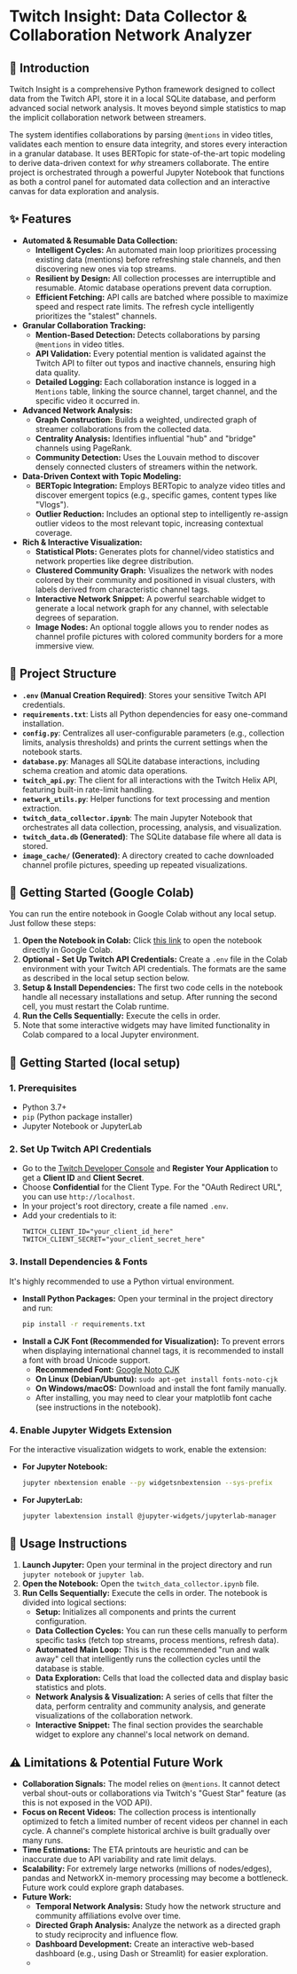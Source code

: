 # Twitch Insight: Data Collector & Collaboration Network Analyzer

## 🚀 Introduction

Twitch Insight is a comprehensive Python framework designed to collect data from the Twitch API, store it in a local SQLite database, and perform advanced social network analysis. It moves beyond simple statistics to map the implicit collaboration network between streamers.

The system identifies collaborations by parsing `@mentions` in video titles, validates each mention to ensure data integrity, and stores every interaction in a granular database. It uses BERTopic for state-of-the-art topic modeling to derive data-driven context for *why* streamers collaborate. The entire project is orchestrated through a powerful Jupyter Notebook that functions as both a control panel for automated data collection and an interactive canvas for data exploration and analysis.

## ✨ Features

* **Automated & Resumable Data Collection:**
    * **Intelligent Cycles:** An automated main loop prioritizes processing existing data (mentions) before refreshing stale channels, and then discovering new ones via top streams.
    * **Resilient by Design:** All collection processes are interruptible and resumable. Atomic database operations prevent data corruption.
    * **Efficient Fetching:** API calls are batched where possible to maximize speed and respect rate limits. The refresh cycle intelligently prioritizes the "stalest" channels.
* **Granular Collaboration Tracking:**
    * **Mention-Based Detection:** Detects collaborations by parsing `@mentions` in video titles.
    * **API Validation:** Every potential mention is validated against the Twitch API to filter out typos and inactive channels, ensuring high data quality.
    * **Detailed Logging:** Each collaboration instance is logged in a `Mentions` table, linking the source channel, target channel, and the specific video it occurred in.
* **Advanced Network Analysis:**
    * **Graph Construction:** Builds a weighted, undirected graph of streamer collaborations from the collected data.
    * **Centrality Analysis:** Identifies influential "hub" and "bridge" channels using PageRank.
    * **Community Detection:** Uses the Louvain method to discover densely connected clusters of streamers within the network.
* **Data-Driven Context with Topic Modeling:**
    * **BERTopic Integration:** Employs BERTopic to analyze video titles and discover emergent topics (e.g., specific games, content types like "Vlogs").
    * **Outlier Reduction:** Includes an optional step to intelligently re-assign outlier videos to the most relevant topic, increasing contextual coverage.
* **Rich & Interactive Visualization:**
    * **Statistical Plots:** Generates plots for channel/video statistics and network properties like degree distribution.
    * **Clustered Community Graph:** Visualizes the network with nodes colored by their community and positioned in visual clusters, with labels derived from characteristic channel tags.
    * **Interactive Network Snippet:** A powerful searchable widget to generate a local network graph for any channel, with selectable degrees of separation.
    * **Image Nodes:** An optional toggle allows you to render nodes as channel profile pictures with colored community borders for a more immersive view.

## 📁 Project Structure

* **`.env` (Manual Creation Required)**: Stores your sensitive Twitch API credentials.
* **`requirements.txt`**: Lists all Python dependencies for easy one-command installation.
* **`config.py`**: Centralizes all user-configurable parameters (e.g., collection limits, analysis thresholds) and prints the current settings when the notebook starts.
* **`database.py`**: Manages all SQLite database interactions, including schema creation and atomic data operations.
* **`twitch_api.py`**: The client for all interactions with the Twitch Helix API, featuring built-in rate-limit handling.
* **`network_utils.py`**: Helper functions for text processing and mention extraction.
* **`twitch_data_collector.ipynb`**: The main Jupyter Notebook that orchestrates all data collection, processing, analysis, and visualization.
* **`twitch_data.db` (Generated)**: The SQLite database file where all data is stored.
* **`image_cache/` (Generated)**: A directory created to cache downloaded channel profile pictures, speeding up repeated visualizations.

## 🏁 Getting Started (Google Colab)

You can run the entire notebook in Google Colab without any local setup. Just follow these steps:
1. **Open the Notebook in Colab:** Click [this link](https://colab.research.google.com/github/J-morag/TwitchSocialNetwork/blob/master/twitch_data_collector.ipynb) to open the notebook directly in Google Colab.
2. **Optional - Set Up Twitch API Credentials:** Create a `.env` file in the Colab environment with your Twitch API credentials. The formats are the same as described in the local setup section below.
3. **Setup & Install Dependencies:** The first two code cells in the notebook handle all necessary installations and setup. After running the second cell, you must restart the Colab runtime.
4. **Run the Cells Sequentially:** Execute the cells in order.
5. Note that some interactive widgets may have limited functionality in Colab compared to a local Jupyter environment.

## 🏁 Getting Started (local setup)

### 1. Prerequisites

* Python 3.7+
* `pip` (Python package installer)
* Jupyter Notebook or JupyterLab

### 2. Set Up Twitch API Credentials

* Go to the [Twitch Developer Console](https://dev.twitch.tv/console/) and **Register Your Application** to get a **Client ID** and **Client Secret**.
* Choose **Confidential** for the Client Type. For the "OAuth Redirect URL", you can use `http://localhost`.
* In your project's root directory, create a file named `.env`.
* Add your credentials to it:
    ```env
    TWITCH_CLIENT_ID="your_client_id_here"
    TWITCH_CLIENT_SECRET="your_client_secret_here"
    ```

### 3. Install Dependencies & Fonts

It's highly recommended to use a Python virtual environment.

* **Install Python Packages:**
    Open your terminal in the project directory and run:
    ```bash
    pip install -r requirements.txt
    ```
* **Install a CJK Font (Recommended for Visualization):** To prevent errors when displaying international channel tags, it is recommended to install a font with broad Unicode support.
    * **Recommended Font:** [Google Noto CJK](https://fonts.google.com/noto/specimen/Noto+Sans+JP)
    * **On Linux (Debian/Ubuntu):** `sudo apt-get install fonts-noto-cjk`
    * **On Windows/macOS:** Download and install the font family manually.
    * After installing, you may need to clear your matplotlib font cache (see instructions in the notebook).

### 4. Enable Jupyter Widgets Extension

For the interactive visualization widgets to work, enable the extension:

* **For Jupyter Notebook:**
    ```bash
    jupyter nbextension enable --py widgetsnbextension --sys-prefix
    ```
* **For JupyterLab:**
    ```bash
    jupyter labextension install @jupyter-widgets/jupyterlab-manager
    ```

## 🚀 Usage Instructions

1.  **Launch Jupyter:** Open your terminal in the project directory and run `jupyter notebook` or `jupyter lab`.
2.  **Open the Notebook:** Open the `twitch_data_collector.ipynb` file.
3.  **Run Cells Sequentially:** Execute the cells in order. The notebook is divided into logical sections:
    * **Setup:** Initializes all components and prints the current configuration.
    * **Data Collection Cycles:** You can run these cells manually to perform specific tasks (fetch top streams, process mentions, refresh data).
    * **Automated Main Loop:** This is the recommended "run and walk away" cell that intelligently runs the collection cycles until the database is stable.
    * **Data Exploration:** Cells that load the collected data and display basic statistics and plots.
    * **Network Analysis & Visualization:** A series of cells that filter the data, perform centrality and community analysis, and generate visualizations of the collaboration network.
    * **Interactive Snippet:** The final section provides the searchable widget to explore any channel's local network on demand.

## ⚠️ Limitations & Potential Future Work

* **Collaboration Signals:** The model relies on `@mentions`. It cannot detect verbal shout-outs or collaborations via Twitch's "Guest Star" feature (as this is not exposed in the VOD API).
* **Focus on Recent Videos:** The collection process is intentionally optimized to fetch a limited number of recent videos per channel in each cycle. A channel's complete historical archive is built gradually over many runs.
* **Time Estimations:** The ETA printouts are heuristic and can be inaccurate due to API variability and rate limit delays.
* **Scalability:** For extremely large networks (millions of nodes/edges), pandas and NetworkX in-memory processing may become a bottleneck. Future work could explore graph databases.
* **Future Work:**
    * **Temporal Network Analysis:** Study how the network structure and community affiliations evolve over time.
    * **Directed Graph Analysis:** Analyze the network as a directed graph to study reciprocity and influence flow.
    * **Dashboard Development:** Create an interactive web-based dashboard (e.g., using Dash or Streamlit) for easier exploration.
    * 